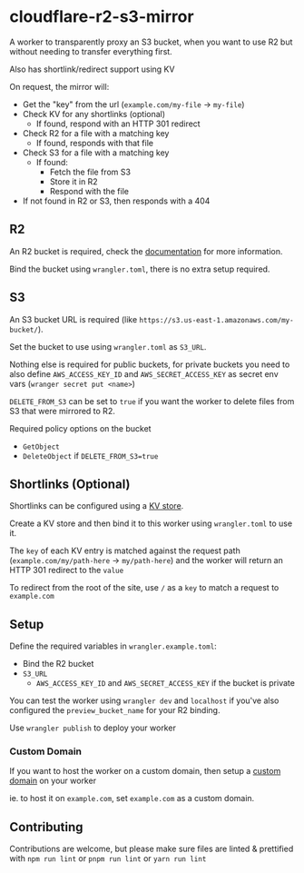 # cloudflare-r2-s3-mirror

A worker to transparently proxy an S3 bucket, when you want to use R2 but without needing to transfer everything first.

Also has shortlink/redirect support using KV

On request, the mirror will:
  - Get the "key" from the url (`example.com/my-file` -> `my-file`)
  - Check KV for any shortlinks (optional)
    - If found, respond with an HTTP 301 redirect
  - Check R2 for a file with a matching key
    - If found, responds with that file
  - Check S3 for a file with a matching key
    - If found:
      - Fetch the file from S3
      - Store it in R2
      - Respond with the file
  - If not found in R2 or S3, then responds with a 404

## R2

An R2 bucket is required, check the [documentation](https://developers.cloudflare.com/r2) for more information.

Bind the bucket using `wrangler.toml`, there is no extra setup required.

## S3

An S3 bucket URL is required (like `https://s3.us-east-1.amazonaws.com/my-bucket/`).

Set the bucket to use using `wrangler.toml` as `S3_URL`.

Nothing else is required for public buckets, for private buckets you need to also define `AWS_ACCESS_KEY_ID` and `AWS_SECRET_ACCESS_KEY` as secret env vars (`wranger secret put <name>`)

`DELETE_FROM_S3` can be set to `true` if you want the worker to delete files from S3 that were mirrored to R2.

Required policy options on the bucket
  - `GetObject`
  - `DeleteObject` if `DELETE_FROM_S3=true`

## Shortlinks (Optional)

Shortlinks can be configured using a [KV store](https://developers.cloudflare.com/workers/learning/how-kv-works/).

Create a KV store and then bind it to this worker using `wrangler.toml` to use it.

The `key` of each KV entry is matched against the request path (`example.com/my/path-here` -> `my/path-here`) and the worker will return an HTTP 301 redirect to the `value`

To redirect from the root of the site, use `/` as a `key` to match a request to `example.com`

## Setup

Define the required variables in `wrangler.example.toml`:
  - Bind the R2 bucket
  - `S3_URL`
    - `AWS_ACCESS_KEY_ID` and `AWS_SECRET_ACCESS_KEY` if the bucket is private

You can test the worker using `wrangler dev` and `localhost` if you've also configured the `preview_bucket_name` for your R2 binding.

Use `wrangler publish` to deploy your worker

### Custom Domain

If you want to host the worker on a custom domain, then setup a [custom domain](https://developers.cloudflare.com/workers/platform/routing/custom-domains) on your worker

ie. to host it on `example.com`, set `example.com` as a custom domain.

## Contributing

Contributions are welcome, but please make sure files are linted & prettified with `npm run lint` or `pnpm run lint` or `yarn run lint`
